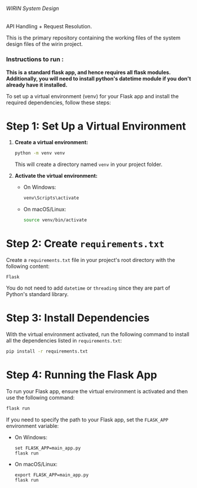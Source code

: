 ###### WIRIN System Design
API Handling + Request Resolution.  
   
This is the primary repository containing the working files of the system design files of the wirin project.

### Instructions to run : 
**This is a standard flask app, and hence requires all flask modules. Additionally, you will need to install python's datetime module if you don't already have it installed.**

To set up a virtual environment (venv) for your Flask app and install the required dependencies, follow these steps:

# Step 1: Set Up a Virtual Environment

1. **Create a virtual environment:**

   ```bash
   python -m venv venv
   ```

   This will create a directory named `venv` in your project folder.

2. **Activate the virtual environment:**

   - On Windows:

     ```bash
     venv\Scripts\activate
     ```

   - On macOS/Linux:

     ```bash
     source venv/bin/activate
     ```

# Step 2: Create `requirements.txt`

Create a `requirements.txt` file in your project's root directory with the following content:

```plaintext
Flask
```

You do not need to add `datetime` or `threading` since they are part of Python's standard library.

# Step 3: Install Dependencies

With the virtual environment activated, run the following command to install all the dependencies listed in `requirements.txt`:

```bash
pip install -r requirements.txt
```

# Step 4: Running the Flask App

To run your Flask app, ensure the virtual environment is activated and then use the following command:

```bash
flask run
```

If you need to specify the path to your Flask app, set the `FLASK_APP` environment variable:

- On Windows:

  ```
  set FLASK_APP=main_app.py
  flask run
  ```

- On macOS/Linux:

  ```
  export FLASK_APP=main_app.py
  flask run
  ```

